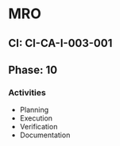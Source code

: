 # MRO

## CI: CI-CA-I-003-001
## Phase: 10

### Activities
- Planning
- Execution
- Verification
- Documentation
